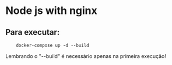 # Node js with nginx

## Para executar:
```
    docker-compose up -d --build
```
Lembrando o "--build" é necessário apenas na primeira execução!